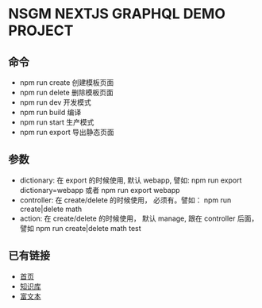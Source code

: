 # NSGM NEXTJS GRAPHQL DEMO PROJECT

## 命令
- npm run create  创建模板页面
- npm run delete  删除模板页面
- npm run dev     开发模式
- npm run build   编译
- npm run start   生产模式
- npm run export  导出静态页面
        
## 参数
- dictionary: 在 export 的时候使用, 默认 webapp, 譬如: npm run export dictionary=webapp 或者 npm run export webapp
- controller: 在 create/delete 的时候使用， 必须有。譬如： npm run create|delete math
- action:     在 create/delete 的时候使用， 默认 manage, 跟在 controller 后面， 譬如 npm run create|delete math test


## 已有链接
- [首页](http://127.0.0.1:8080)
- [知识库](http://127.0.0.1:8080/knowledge/manage)
- [富文本](http://127.0.0.1:8080/editor?from=/knowledge/manage)
